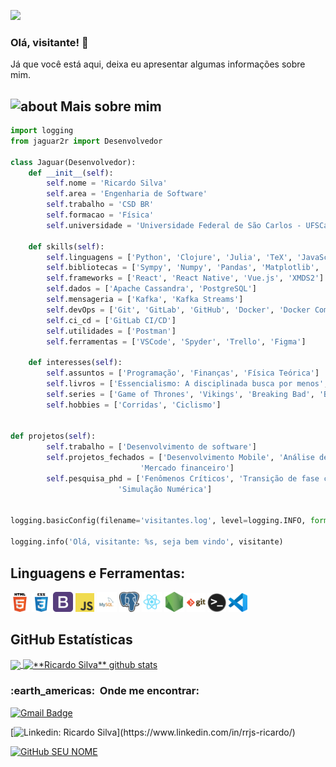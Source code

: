 ![](https://komarev.com/ghpvc/?username=jaguar2r&color=006bed)

### Olá, visitante! 👋

Já que você está aqui, deixa eu apresentar algumas informações sobre mim.

## <img width="45" alt="about" src="https://raw.github.com/elizarov/elizarov/master/about.png"> Mais sobre mim

```python
import logging
from jaguar2r import Desenvolvedor

class Jaguar(Desenvolvedor):
    def __init__(self):
        self.nome = 'Ricardo Silva'
        self.area = 'Engenharia de Software'
        self.trabalho = 'CSD BR'
        self.formacao = 'Física'
        self.universidade = 'Universidade Federal de São Carlos - UFSCar'

    def skills(self):
        self.linguagens = ['Python', 'Clojure', 'Julia', 'TeX', 'JavaScript']
        self.bibliotecas = ['Sympy', 'Numpy', 'Pandas', 'Matplotlib', 'Scipy', 'Selenium']
        self.frameworks = ['React', 'React Native', 'Vue.js', 'XMDS2']
        self.dados = ['Apache Cassandra', 'PostgreSQL']
        self.mensageria = ['Kafka', 'Kafka Streams']
        self.devOps = ['Git', 'GitLab', 'GitHub', 'Docker', 'Docker Compose']
        self.ci_cd = ['GitLab CI/CD']
        self.utilidades = ['Postman']
        self.ferramentas = ['VSCode', 'Spyder', 'Trello', 'Figma']

    def interesses(self):
        self.assuntos = ['Programação', 'Finanças', 'Física Teórica']
        self.livros = ['Essencialismo: A disciplinada busca por menos', 'Os Axiomas de Zurique', 'O guia do mochileiro das galáxias']
        self.series = ['Game of Thrones', 'Vikings', 'Breaking Bad', 'Better Call Saul', 'A Casa do Dragão']
        self.hobbies = ['Corridas', 'Ciclismo']


def projetos(self):
        self.trabalho = ['Desenvolvimento de software']
        self.projetos_fechados = ['Desenvolvimento Mobile', 'Análise de Dados',
                             'Mercado financeiro']
        self.pesquisa_phd = ['Fenômenos Críticos', 'Transição de fase continua',
                        'Simulação Numérica']

        
logging.basicConfig(filename='visitantes.log', level=logging.INFO, format='%(asctime)s - %(message)s')

logging.info('Olá, visitante: %s, seja bem vindo', visitante)

```

## **Linguagens e Ferramentas:**  

<code><img height="30" src="https://raw.githubusercontent.com/github/explore/80688e429a7d4ef2fca1e82350fe8e3517d3494d/topics/html/html.png"></code>
<code><img height="30" src="https://raw.githubusercontent.com/github/explore/80688e429a7d4ef2fca1e82350fe8e3517d3494d/topics/css/css.png"></code>
<code><img height="32" src="https://raw.githubusercontent.com/github/explore/80688e429a7d4ef2fca1e82350fe8e3517d3494d/topics/bootstrap/bootstrap.png" alt="Bootstrap"/></code>
<code><img height="30" src="https://raw.githubusercontent.com/github/explore/80688e429a7d4ef2fca1e82350fe8e3517d3494d/topics/javascript/javascript.png"></code>
<code><img height="32" src="https://raw.githubusercontent.com/github/explore/80688e429a7d4ef2fca1e82350fe8e3517d3494d/topics/mysql/mysql.png" alt="MySQL"/></code>
<code><img height="32" src="https://raw.githubusercontent.com/github/explore/80688e429a7d4ef2fca1e82350fe8e3517d3494d/topics/postgresql/postgresql.png" alt="PostegreSQL"/></code>
<code><img height="32" src="https://raw.githubusercontent.com/github/explore/80688e429a7d4ef2fca1e82350fe8e3517d3494d/topics/react/react.png" alt="React"/></code>
<code><img height="32" src="https://raw.githubusercontent.com/github/explore/80688e429a7d4ef2fca1e82350fe8e3517d3494d/topics/nodejs/nodejs.png" alt="Nodejs"/></code>
<code><img height="30" src="https://raw.githubusercontent.com/github/explore/80688e429a7d4ef2fca1e82350fe8e3517d3494d/topics/git/git.png"></code>
<code><img height="30" src="https://raw.githubusercontent.com/github/explore/80688e429a7d4ef2fca1e82350fe8e3517d3494d/topics/terminal/terminal.png"></code>
<code><img height="30" src="https://raw.githubusercontent.com/github/explore/80688e429a7d4ef2fca1e82350fe8e3517d3494d/topics/visual-studio-code/visual-studio-code.png"></code>



## **GitHub Estatísticas**

<a href="https://github.com/Gurupreet">
  <img align="center" src="https://github-readme-stats.vercel.app/api/top-langs/?username=jaguar2r&theme=dracula&hide_langs_below=1" />
</a>

<a href="https://github.com/Gurupreet">
 <img align="center" src="https://github-readme-stats.vercel.app/api?username=jaguar2r&show_icons=true&theme=dracula&line_height=27" alt="**Ricardo Silva** github stats"/>
</a>

<h3> :earth_americas: &nbsp;Onde me encontrar: </h3> 

[![Gmail Badge](https://img.shields.io/badge/-rrjs.ricardo@gmail.com-006bed?style=flat-square&logo=Gmail&logoColor=white&link=mailto:rrjs.ricardo@gmail.com)](mailto:rrjs.ricardo@gmail.com)

[![Linkedin: Ricardo Silva](https://img.shields.io/badge/-Ricardo_Silva-blue?style=flat-square&logo=Linkedin&logoColor=white&link=https://[www.linkedin.com/in/rrjs-ricardo/](https://www.linkedin.com/in/rrjs-ricardo/))](https://www.linkedin.com/in/rrjs-ricardo/)

[![GitHub SEU NOME]( https://img.shields.io/github/followers/jaguar2r?label=follow&style=social)](https://github.com/jaguar2r)
